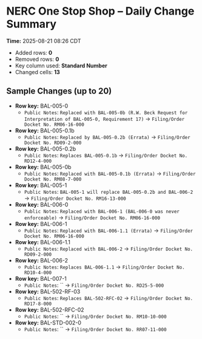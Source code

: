 # NERC One Stop Shop – Daily Change Summary
**Time:** 2025-08-21 08:26 CDT

- Added rows: **0**
- Removed rows: **0**
- Key column used: **Standard Number**
- Changed cells: **13**

## Sample Changes (up to 20)
- **Row key:** BAL-005-0
    - `Public Notes`: `Replaced with BAL-005-0b (R.W. Beck Request for Interpretation of BAL-005-0, Requirement 17)` → `Filing/Order Docket No. RM06-16-000`
- **Row key:** BAL-005-0.1b
    - `Public Notes`: `Replaced by BAL-005-0.2b (Errata)` → `Filing/Order Docket No. RD09-2-000`
- **Row key:** BAL-005-0.2b
    - `Public Notes`: `Replaces BAL-005-0.1b` → `Filing/Order Docket No. RD12-4-000`
- **Row key:** BAL-005-0b
    - `Public Notes`: `Replaced with BAL-005-0.1b (Errata)` → `Filing/Order Docket No. RM08-7-000`
- **Row key:** BAL-005-1
    - `Public Notes`: `BAL-005-1 will replace BAL-005-0.2b and BAL-006-2` → `Filing/Order Docket No. RM16-13-000`
- **Row key:** BAL-006-0
    - `Public Notes`: `Replaced with BAL-006-1 (BAL-006-0 was never enforceable)` → `Filing/Order Docket No. RM06-16-000`
- **Row key:** BAL-006-1
    - `Public Notes`: `Replaced with BAL-006-1.1 (Errata)` → `Filing/Order Docket No. RM06-16-000 `
- **Row key:** BAL-006-1.1
    - `Public Notes`: `Replaced with BAL-006-2` → `Filing/Order Docket No. RD09-2-000`
- **Row key:** BAL-006-2
    - `Public Notes`: `Replaces BAL-006-1.1` → `Filing/Order Docket No. RD10-4-000`
- **Row key:** BAL-007-1
    - `Public Notes`: `` → `Filing/Order Docket No. RD25-5-000`
- **Row key:** BAL-502-RF-03
    - `Public Notes`: `Replaces BAL-502-RFC-02` → `Filing/Order Docket No. RD17-8-000`
- **Row key:** BAL-502-RFC-02
    - `Public Notes`: `` → `Filing/Order Docket No. RM10-10-000`
- **Row key:** BAL-STD-002-0
    - `Public Notes`: `` → `Filing/Order Docket No. RR07-11-000`